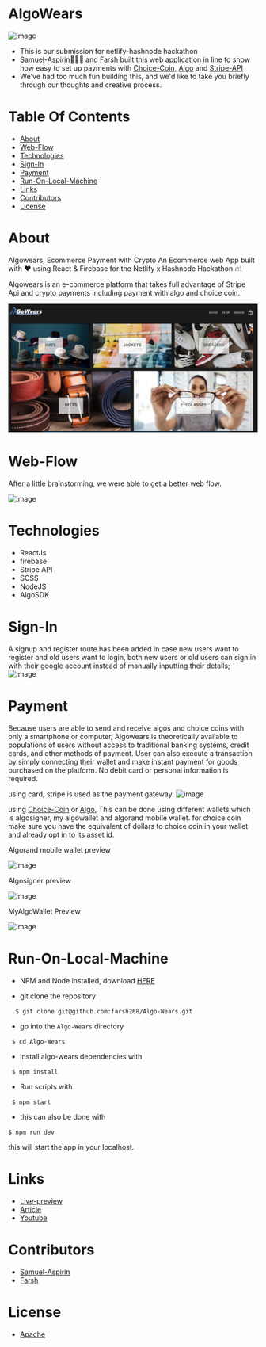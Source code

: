 # AlgoWears

![image](https://github.com/farsh268/Algo-Wears/blob/master/src/assets/algowear.gif)

- This is our submission for netlify-hashnode hackathon
- [Samuel-Aspirin👨🏼‍🍳](mailto:samuellyworld@gmail.com) and [Farsh](mailto:adetonafashola@gmail.com) built this web application in line to show how easy to set up payments with [Choice-Coin](https://choice-coin.com/), [Algo](https://www.algorand.com/) and [Stripe-API](https://stripe.com/docs/api)
- We've had too much fun building this, and we'd like to take you briefly through our thoughts and creative process.


Table Of Contents
=================

<!--ts-->
* [About](#About)
* [Web-Flow](#Web-Flow)
* [Technologies](#Technologies)
* [Sign-In](#Sign-In)
* [Payment](#Payment)
* [Run-On-Local-Machine](#Run-On-Local-Machine)
* [Links](#Links)
* [Contributors](#Contributors)
* [License](#License)
<!--te-->


About
============
Algowears, Ecommerce Payment with Crypto
An Ecommerce web App built with ❤️ using React & Firebase for the Netlify x Hashnode Hackathon 🔥!

Algowears is an e-commerce platform that takes full advantage of Stripe Api and crypto payments including payment with algo and choice coin.

![image](https://github.com/Samuellyworld/Algo-Wears/blob/master/src/assets/homepage.png)



Web-Flow
============
After a little brainstorming, we were able to get a better web flow.

![image](https://cdn.hashnode.com/res/hashnode/image/upload/v1645952792213/YloJeOnX3.png)

Technologies
============
* ReactJs
* firebase
* Stripe API
* SCSS
* NodeJS
* AlgoSDK

Sign-In
============
A signup and register route has been added in case new users want to register and old users want to  login, both new users or old users can sign in with their google account instead of manually inputting their details;
![image](https://gateway.pinata.cloud/ipfs/QmbfumJtqpSKQBwA2GawDi2sXmwLcpYR48PEWQEMwQ5Sp7)

Payment
============
Because users are able to send and receive algos and choice coins with only a smartphone or computer, Algowears is theoretically available to populations of users without access to traditional banking systems, credit cards, and other methods of payment. User can also execute a transaction by simply connecting their wallet and make instant payment for goods purchased on the platform. No debit card or personal information is required.

using card, stripe is used as the payment gateway.
![image](https://github.com/farsh268/Algo-Wears/blob/master/src/assets/strip.gif)

using [Choice-Coin](https://choice-coin.com/) or [Algo](https://www.algorand.com/), This can be done using different wallets which is algosigner, my algowallet and algorand mobile wallet. for choice coin make sure you have the equivalent of dollars to choice coin in your wallet and already opt in to its asset id.

Algorand mobile wallet preview

![image](https://github.com/farsh268/Algo-Wears/blob/master/src/assets/algomobile.gif)

Algosigner preview

![image](https://github.com/farsh268/Algo-Wears/blob/master/src/assets/algosigner.gif)

MyAlgoWallet Preview

![image](https://github.com/farsh268/Algo-Wears/blob/master/src/assets/myalgowallet.gif)

Run-On-Local-Machine
============

* NPM and Node installed, download [HERE](https://phoenixnap.com/kb/install-node-js-npm-on-windows)


* git clone the repository

```
  $ git clone git@github.com:farsh268/Algo-Wears.git
```
* go into the `Algo-Wears` directory

```
 $ cd Algo-Wears
```
* install algo-wears dependencies with

```
 $ npm install
```

* Run scripts with

```
 $ npm start
```

* this can also be done with

```
$ npm run dev
```
this will start the app in your localhost.

Links
============
- [Live-preview](https://algowears.netlify.app/)
- [Article]()
- [Youtube]()


Contributors
============
- [Samuel-Aspirin](mailto:samuellyworld@gmail.com)
- [Farsh](mailto:adetonafashola@gmail.com)

License
===========
- [Apache](https://github.com/Samuellyworld/Algo-Wears/blob/master/License.txt)





